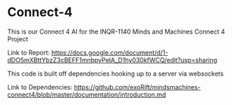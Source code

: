 # Connect-4

This is our Connect 4 AI for the INQR-1140 Minds and Machines Connect 4 Project

Link to Report:
https://docs.google.com/document/d/1-dDO5mXBttYbzZ3cBEFF1mnbpyPeIA_D1hy030kfWCQ/edit?usp=sharing


This code is built off dependencies hooking up to a server via websockets 

Link to Dependencies: 
https://github.com/exoRift/mindsmachines-connect4/blob/master/documentation/introduction.md
